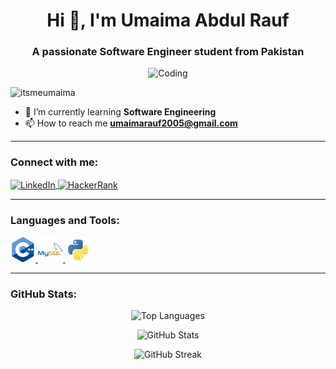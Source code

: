 <h1 align="center">Hi 👋, I'm Umaima Abdul Rauf</h1> 
<h3 align="center">A passionate Software Engineer student from Pakistan</h3>  

<p align="center">
  <img src="https://i.pinimg.com/564x/70/36/d6/7036d632f955155c51b686488ad85e2a.jpg" alt="Coding" width="400">
</p>  

<p align="left"> 
  <img src="https://komarev.com/ghpvc/?username=itsmeumaima&label=Profile%20views&color=0e75b6&style=flat" alt="itsmeumaima" /> 
</p>  

- 🌱 I’m currently learning **Software Engineering**  
- 📫 How to reach me **umaimarauf2005@gmail.com**  

---

<h3 align="left">Connect with me:</h3>  
<p align="left"> 
  <a href="https://linkedin.com/in/umaima-abdul-rauf" target="_blank">
    <img align="center" src="https://raw.githubusercontent.com/rahuldkjain/github-profile-readme-generator/master/src/images/icons/Social/linked-in-alt.svg" alt="LinkedIn" height="30" width="40" />
  </a> 
  <a href="https://www.hackerrank.com/umaima-abdul-rauf" target="_blank">
    <img align="center" src="https://raw.githubusercontent.com/rahuldkjain/github-profile-readme-generator/master/src/images/icons/Social/hackerrank.svg" alt="HackerRank" height="30" width="40" />
  </a> 
</p>  

---

<h3 align="left">Languages and Tools:</h3>  
<p align="left"> 
  <a href="https://www.w3schools.com/cpp/" target="_blank"> 
    <img src="https://raw.githubusercontent.com/devicons/devicon/master/icons/cplusplus/cplusplus-original.svg" alt="C++" width="40" height="40"/> 
  </a> 
  <a href="https://www.mysql.com/" target="_blank"> 
    <img src="https://raw.githubusercontent.com/devicons/devicon/master/icons/mysql/mysql-original-wordmark.svg" alt="MySQL" width="40" height="40"/> 
  </a> 
  <a href="https://www.python.org" target="_blank"> 
    <img src="https://raw.githubusercontent.com/devicons/devicon/master/icons/python/python-original.svg" alt="Python" width="40" height="40"/> 
  </a> 
</p>  

---

<h3 align="left">GitHub Stats:</h3>  
<p align="center">
  <img src="https://github-readme-stats.vercel.app/api/top-langs?username=itsmeumaima&show_icons=true&locale=en&layout=compact" alt="Top Languages" />
</p>  

<p align="center">
  <img src="https://github-readme-stats.vercel.app/api?username=itsmeumaima&show_icons=true&locale=en" alt="GitHub Stats" />
</p>  

<p align="center">
  <img src="https://github-readme-streak-stats.herokuapp.com?user=itsmeumaima&theme=radical&hide_border=true" alt="GitHub Streak" />
</p>
